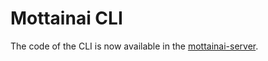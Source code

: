 # Mottainai CLI

The code of the CLI is now available in the [mottainai-server](https://github.com/MottainaiCI/mottainai-server/tree/master/mottainai-cli).

